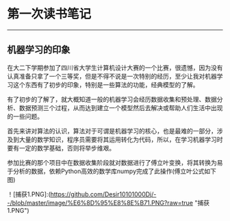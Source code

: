 # 第一次读书笔记 #
---
## 机器学习的印象 ##
在大二下学期参加了四川省大学生计算机设计大赛的一个比赛，很遗憾，因为没有认真准备只拿了一个三等奖，但是不得不说是一次特别的经历，至少让我对机器学习这个东西有了初步的印象，特别是一些算法的功能，经典模型的了解。

有了初步的了解了，就大概知道一般的机器学习会经历数据收集和预处理、数据分析、数据预测三个过程，从而达到建立一个模型然后去解决或帮助人们生活中出现的一些问题。

首先来讲对算法的认识，算法对于可谓是机器学习的核心，也是最难的一部分，涉及到大量的数学知识，程序员需要将其运用转化为代码，所以，在学习机器学习时要有一定的数学基础，否则将举步维艰。

参加比赛的那个项目中在数据收集阶段就对数据进行了傅立叶变换，将其转换为易于分析的数据，依赖Python高效的数学库numpy完成了此操作(傅立叶公式如下图)

！[捕获1.PNG]:(https://github.com/Desir10101000Dj/--/blob/master/image/%E6%8D%95%E8%8E%B71.PNG?raw=true "捕获1.PNG")

